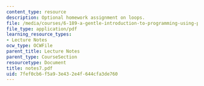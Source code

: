```yaml
---
content_type: resource
description: Optional homework assignment on loops.
file: /media/courses/6-189-a-gentle-introduction-to-programming-using-python-january-iap-2008/7fef0cb6f5a93e432e4f644cfa3de760_notes7.pdf
file_type: application/pdf
learning_resource_types:
- Lecture Notes
ocw_type: OCWFile
parent_title: Lecture Notes
parent_type: CourseSection
resourcetype: Document
title: notes7.pdf
uid: 7fef0cb6-f5a9-3e43-2e4f-644cfa3de760
---
```

